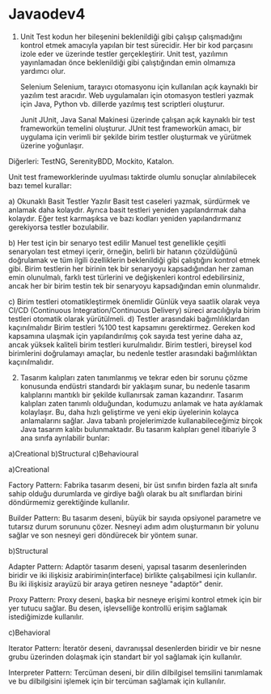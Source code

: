 # Javaodev4

1)	Unit Test kodun her bileşenini beklenildiği gibi çalışıp çalışmadığını kontrol etmek amacıyla yapılan bir test sürecidir. Her bir kod parçasını izole eder ve üzerinde testler gerçekleştirir. Unit test, yazılımın yayınlamadan önce beklenildiği gibi çalıştığından emin olmamıza yardımcı olur.

  	Selenium
Selenium, tarayıcı otomasyonu için kullanılan açık kaynaklı bir yazılım test aracıdır. Web uygulamaları için otomasyon testleri yazmak için Java, Python vb. dillerde yazılmış test scriptleri oluşturur.

  	Junit
JUnit, Java Sanal Makinesi üzerinde çalışan açık kaynaklı bir test frameworkün temelini oluşturur. JUnit test frameworkün amacı, bir uygulama için verimli bir şekilde birim testler oluşturmak ve yürütmek üzerine yoğunlaşır.

Diğerleri: TestNG, SerenityBDD, Mockito, Katalon.
     
  Unit test frameworklerinde uyulması taktirde olumlu sonuçlar alınılabilecek bazı temel kurallar:

a) Okunaklı Basit Testler Yazılır
Basit test caseleri yazmak, sürdürmek ve anlamak daha kolaydır. Ayrıca basit testleri yeniden yapılandırmak daha kolaydır. Eğer test karmaşıksa ve bazı kodları yeniden yapılandırmanız gerekiyorsa testler bozulabilir.

b) Her test için bir senaryo test edilir
Manuel test genellikle çeşitli senaryoları test etmeyi içerir, örneğin, belirli bir hatanın çözüldüğünü doğrulamak ve tüm ilgili özelliklerin beklenildiği gibi çalıştığını kontrol etmek gibi. Birim testlerin her birinin tek bir senaryoyu kapsadığından her zaman emin olunulmalı, farklı test türlerini ve değişkenleri kontrol edebilirsiniz, ancak her bir birim testin tek bir senaryoyu kapsadığından emin olunmalıdır.



c) Birim testleri otomatikleştirmek önemlidir
Günlük veya saatlik olarak veya CI/CD (Continuous Integration/Continuous Delivery) süreci aracılığıyla birim testleri otomatik olarak yürütülmeli.
d) Testler arasındaki bağımlılıklardan kaçınılmalıdır
Birim testleri %100 test kapsamını gerektirmez. Gereken kod kapsamına ulaşmak için yapılandırılmış çok sayıda test yerine daha az, ancak yüksek kaliteli birim testleri kurulmalıdır. Birim testleri, bireysel kod birimlerini doğrulamayı amaçlar, bu nedenle testler arasındaki bağımlılıktan kaçınılmalıdır.


2) Tasarım kalıpları zaten tanımlanmış ve tekrar eden bir sorunu çözme konusunda endüstri standardı bir yaklaşım sunar, bu nedenle tasarım kalıplarını mantıklı bir şekilde kullanırsak zaman kazandırır. Tasarım kalıpları zaten tanımlı olduğundan, kodumuzu anlamak ve hata ayıklamak kolaylaşır. Bu, daha hızlı geliştirme ve yeni ekip üyelerinin kolayca anlamalarını sağlar. Java tabanlı projelerimizde kullanabileceğimiz birçok Java tasarım kalıbı bulunmaktadır. Bu tasarım kalıpları genel itibariyle 3 ana sınıfa ayrılabilir bunlar:

a)Creational                                b)Structural                                  c)Behavioural

a)Creational

Factory Pattern: Fabrika tasarım deseni, bir üst sınıfın birden fazla alt sınıfa sahip olduğu durumlarda ve girdiye bağlı olarak bu alt sınıflardan birini döndürmemiz gerektiğinde kullanılır.

Builder Pattern: Bu tasarım deseni, büyük bir sayıda opsiyonel parametre ve tutarsız durum sorununu çözer. Nesneyi adım adım oluşturmanın bir yolunu sağlar ve son nesneyi geri döndürecek bir yöntem sunar.



b)Structural

Adapter Pattern: Adaptör tasarım deseni, yapısal tasarım desenlerinden biridir ve iki ilişkisiz arabirimin(interface) birlikte çalışabilmesi için kullanılır. Bu iki ilişkisiz arayüzü bir araya getiren nesneye "adaptör" denir.

Proxy Pattern: Proxy deseni, başka bir nesneye erişimi kontrol etmek için bir yer tutucu sağlar. Bu desen, işlevselliğe kontrollü erişim sağlamak istediğimizde kullanılır.

c)Behavioral

Iterator Pattern: İteratör deseni, davranışsal desenlerden biridir ve bir nesne grubu üzerinden dolaşmak için standart bir yol sağlamak için kullanılır.

Interpreter Pattern: Tercüman deseni, bir dilin dilbilgisel temsilini tanımlamak ve bu dilbilgisini işlemek için bir tercüman sağlamak için kullanılır.






